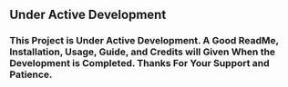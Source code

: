 ## Under Active Development
### This Project is Under Active Development. A Good ReadMe, Installation, Usage, Guide, and Credits will Given When the Development is Completed. Thanks For Your Support and Patience.